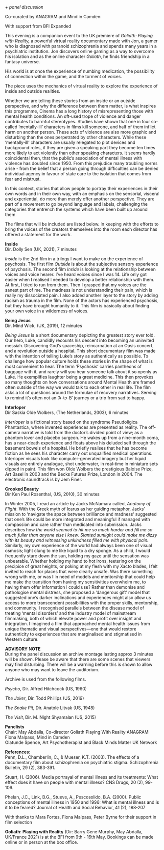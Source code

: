
_+ panel discussion_

Co-curated by ANAGRAM and Mind in Camden

With support from BFI Expanded

This evening is a companion event to the UK premiere of _Goliath: Playing with Reality,_ a powerful virtual reality documentary made with Jon, a gamer who is diagnosed with paranoid schizophrenia and spends many years in a psychiatric institution. Jon discovers online gaming as a way to overcome his isolation and as the online character _Goliath_, he finds friendship in a fantasy universe.

His world is at once the experience of numbing medication, the possibility of connection within the game, and the torment of voices.

The piece uses the mechanics of virtual reality to explore the experience of inside and outside realities.

Whether we are telling these stories from an inside or an outside perspective, and why the difference between them matter, is what inspires this programme, Cinema has a long history of misrepresenting those with mental health conditions. An oft-used trope of violence and danger contributes to harmful stereotypes. Studies have shown that one in four so-called ‘mentally-ill’ characters in films kill someone, and half of them inflict harm on another person. These acts of violence are also more graphic and disturbing than the ones perpetrated by other characters. While these ‘mentally-ill’ characters are usually relegated to plot devices and background roles, if they are given a speaking part they become ten times more likely to act violently than other speaking characters. It seems hardly coincidental then, that the public’s association of mental illness with violence has doubled since 1950. From this prejudice many troubling norms arise - from the belief that a person going through difficulties can be denied individual agency in favour of state care to the isolation that comes from fear and mistrust.

In this context, stories that allow people to portray their experiences in their own words and in their own way, with an emphasis on the sensorial, visceral and experiential, do more than merely offer another perspective. They are part of a movement to go beyond language and labels, challenging the categories that entrench the systems which have been built up around them.

The films that will be included are listed below. In keeping with the efforts to bring the voices of the creators themselves into the room each director has offered a statement for the work.

**Inside**<br>
Dir. Dolly Sen (UK, 2021), 7 minutes

_Inside_ is the 2nd film in a trilogy I want to make on the experience of psychosis. The first film _Outside_ is about the subjective sensory experience of psychosis. The second film _Inside_ is looking at the relationship between voices and voice hearer. I’ve heard voices since I was 14. Life only got easier when I realised I needed to develop a better relationship with them. At first, I tried to run from them. Then I grasped that my voices are the sanest part of me. The madness is not understanding their pain, which is really my dissociated pain. I also added another layer to the story by adding racism as trauma in the film. None of the actors has experienced psychosis, but they have brought humanity to it. This film is basically about finding your own voice in a wilderness of voices.

**Being Jesus**<br>
Dir. Mind Wick, (UK, 2019), 12 minutes

_Being Jesus_ is a short documentary depicting the greatest story ever told. Our hero, Luke, candidly recounts his descent into becoming an uninvited messiah. Discovering God’s spaceship, reincarnation at an Oasis concert, and a revolution outside a hospital. This short documentary film was made with the intention of telling Luke’s story as authentically as possible. To challenge how popular culture holds these stories in the shape of what is most convenient to hear. The term ‘Psychosis’ carries pantheons of baggage with it, and rarely will you hear someone talk about it so openly as Luke. He exemplifies laughter being a great medicine. This then provokes so many thoughts on how conversations around Mental Health are framed often outside of the way we would talk to each other in real life. The film asks a lot of questions around the formulae of recovery narratives. Serving to remind it’s often not an ‘A-to-B’ journey or a trip from sad to happy.

**Interloper**<br>
Dir Saskia Olde Wolbers, (The Netherlands, 2003), 6 minutes

_Interloper_ is a fictional story based on the syndrome Pseudoligica Phantastica, where invented experiences are presented as reality. The off-camera narrative is told from the doctor’s divided point of view; as a phantom lover and placebo surgeon. He wakes up from a nine-month coma, has a near-death experience and floats above his deluded self through the basement bowels of a hospital. He briefly realises that he has become fiction as he sees his character carry out unqualified medical operations. Interloper visuals look like computer-generated imagery but her liquid visuals are entirely analogue, shot underwater, in real-time in miniature sets dipped in paint. This film won Olde Wolbers the prestigious Baloise Prize, Art Basel in 2003 and the Becks Futures Prize, London in 2004. The electronic soundtrack is by Jem Finer.

**Crooked Beauty**<br>
Dir Ken Paul Rosenthal, (US, 2010), 30 minutes

In Winter 2005, I read an article by Jacks McNamara called, _Anatomy of Flight_. With the Greek myth of Icarus as her guiding metaphor, Jacks’ mission to ‘navigate the space between brilliance and madness’ suggested that one’s life could be more integrated and meaningful if managed with compassion and care rather than medicated into submission. Jacks describes how _the world seemed to hit me so much harder and fill me so much fuller than anyone else I knew. Slanted sunlight could make me dizzy with its beauty and witnessing unkindness filled me with physical pain._ Similarly, my own experience of the world had always been one of visual osmosis; light clung to me like liquid to a dry sponge. As a child, I would frequently stare down the sun, holding my gaze until the sensation was unbearable. Whether holding my hand to hot irons, teetering on the precipice of great heights, or poking at my flesh with my Xacto blades, I felt invited to reach for places that were clearly unsafe. Was there something wrong with me, or was I in need of models and mentorship that could help me make the transition from having my sensitivities overwhelm me, to having them offer information I could use? Rather than demonise and pathologise mental distress, she proposed a ‘dangerous gift’ model that suggested one’s darker inclinations and experiences might also allow us access to more transcendent possibilities with the proper skills, mentorship, and community. I recognised parallels between the disease model of treating ‘mental disorders’ and the industry model of mainstream filmmaking, both of which elevate power and profit over insight and integration. I imagined a film that approached mental health issues from unique thematic and visual perspectives—one that would restore authenticity to experiences that are marginalised and stigmatised in Western culture.

**ADVISORY NOTE**<br>
During the panel discussion an archive montage lasting approx 3 minutes will be shown. Please be aware that there are some scenes that viewers may find disturbing. There will be a warning before this is shown to allow anyone who may want to leave the auditorium.

Archive is used from the following films.

_Psycho_, Dir. Alfred Hitchcock (US, 1960)

_The Joker_, Dir. Todd Phillips (US, 2019)

_The Snake Pit_, Dir. Anatole Litvak (US, 1948)

_The Visit_, Dir. M. Night Shyamalan (US, 2015)

**Panelists**<br>
Chair: May Abdalla, Co-director Goliath Playing With Reality ANAGRAM<br>
Fiona Malpass, Mind in Camden<br>
Olatunde Spence, Art Psychotherapist and Black Minds Matter UK Network<br>

**References**:<br>
Penn, D.L., Chamberlin, C., & Mueser, K.T. (2003). The effects of a documentary film about schizophrenia on psychiatric stigma. Schizophrenia Bulletin, 29 (2), 383-391.

Stuart, H. (2006). Media portrayal of mental illness and its treatments: What effect does it have on people with mental illness? CNS Drugs, 20 (2), 99-106.

Phelan, J.C., Link, B.G., Stueve, A., Pescosolido, B.A. (2000). Public conceptions of mental illness in 1950 and 1996: What is mental illness and is it to be feared? Journal of Health and Social Behavior, 41 (2), 188-207

With thanks to Mara Fortes, Fiona Malpass, Peter Byrne for their support in film selection

**Goliath: Playing with Reality**  (Dir: Barry Gene Murphy, May Abdalla, UK/France 2021) is at the BFI from 9th - 16th May. Bookings can be made online or in person at the box office.
<!--stackedit_data:
eyJoaXN0b3J5IjpbLTEwNDIwMjQ1MzVdfQ==
-->